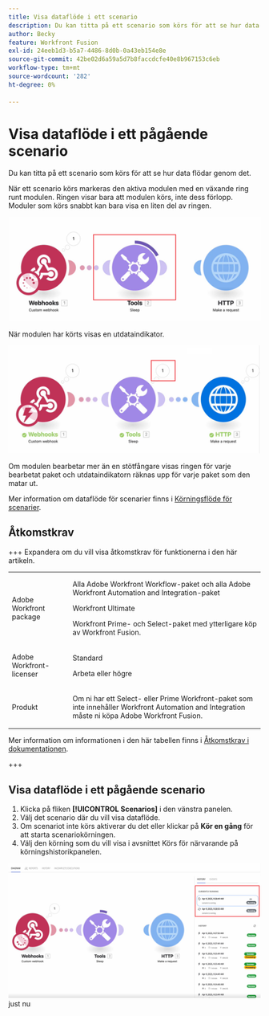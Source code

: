 ```yaml
---
title: Visa dataflöde i ett scenario
description: Du kan titta på ett scenario som körs för att se hur data flödar genom det.
author: Becky
feature: Workfront Fusion
exl-id: 24eeb1d3-b5a7-4486-8d0b-0a43eb154e8e
source-git-commit: 42be02d6a59a5d7b8faccdcfe40e8b967153c6eb
workflow-type: tm+mt
source-wordcount: '282'
ht-degree: 0%

---
```


# Visa dataflöde i ett pågående scenario

Du kan titta på ett scenario som körs för att se hur data flödar genom det.

När ett scenario körs markeras den aktiva modulen med en växande ring runt modulen. Ringen visar bara att modulen körs, inte dess förlopp. Moduler som körs snabbt kan bara visa en liten del av ringen.

![Ring runt modul](assets/ring-around-module.png)

När modulen har körts visas en utdataindikator.

![Utdataindikator](assets/data-flow-output.png)

Om modulen bearbetar mer än en stötfångare visas ringen för varje bearbetat paket och utdataindikatorn räknas upp för varje paket som den matar ut.

Mer information om dataflöde för scenarier finns i [Körningsflöde för scenarier](/help/workfront-fusion/references/scenarios/scenario-execution-flow.md).

## Åtkomstkrav

+++ Expandera om du vill visa åtkomstkrav för funktionerna i den här artikeln.

<table style="table-layout:auto">
 <col> 
 <col> 
 <tbody> 
  <tr> 
   <td role="rowheader">Adobe Workfront package</td> 
   <td> <p>Alla Adobe Workfront Workflow-paket och alla Adobe Workfront Automation and Integration-paket</p><p>Workfront Ultimate</p><p>Workfront Prime- och Select-paket med ytterligare köp av Workfront Fusion.</p> </td> 
  </tr> 
  <tr data-mc-conditions=""> 
   <td role="rowheader">Adobe Workfront-licenser</td> 
   <td> <p>Standard</p><p>Arbeta eller högre</p> </td> 
  </tr> 
  <tr> 
   <td role="rowheader">Produkt</td> 
   <td>
   <p>Om ni har ett Select- eller Prime Workfront-paket som inte innehåller Workfront Automation and Integration måste ni köpa Adobe Workfront Fusion.</li></ul>
   </td> 
  </tr>
 </tbody> 
</table>

Mer information om informationen i den här tabellen finns i [Åtkomstkrav i dokumentationen](/help/workfront-fusion/references/licenses-and-roles/access-level-requirements-in-documentation.md).

+++

## Visa dataflöde i ett pågående scenario

1. Klicka på fliken **[!UICONTROL Scenarios]** i den vänstra panelen.
1. Välj det scenario där du vill visa dataflöde.
1. Om scenariot inte körs aktiverar du det eller klickar på **Kör en gång** för att starta scenariokörningen.
1. Välj den körning som du vill visa i avsnittet Körs för närvarande på körningshistorikpanelen.

![Kör](assets/currently-running.png) just nu
